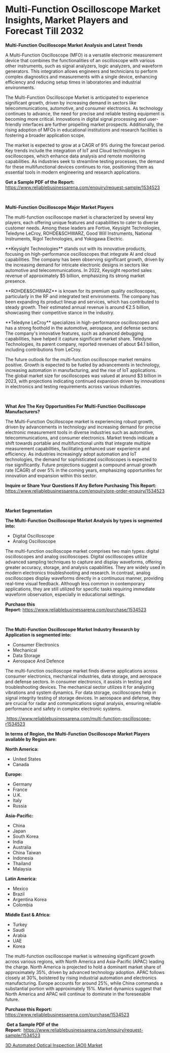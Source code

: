 <p><h1>Multi-Function Oscilloscope Market Insights, Market Players and Forecast Till 2032</h1></p><p><strong>Multi-Function Oscilloscope Market Analysis and Latest Trends</strong></p>
<p><p>A Multi-Function Oscilloscope (MFO) is a versatile electronic measurement device that combines the functionalities of an oscilloscope with various other instruments, such as signal analyzers, logic analyzers, and waveform generators. This integration allows engineers and technicians to perform complex diagnostics and measurements with a single device, enhancing efficiency and reducing setup times in laboratories and industrial environments.</p><p>The Multi-Function Oscilloscope Market is anticipated to experience significant growth, driven by increasing demand in sectors like telecommunications, automotive, and consumer electronics. As technology continues to advance, the need for precise and reliable testing equipment is becoming more critical. Innovations in digital signal processing and user-friendly interfaces are further propelling market prospects. Additionally, the rising adoption of MFOs in educational institutions and research facilities is fostering a broader application scope.</p><p>The market is expected to grow at a CAGR of 9% during the forecast period. Key trends include the integration of IoT and Cloud technologies in oscilloscopes, which enhance data analysis and remote monitoring capabilities. As industries seek to streamline testing processes, the demand for these multifunctional devices continues to rise, positioning them as essential tools in modern engineering and research applications.</p></p>
<p><strong>Get a Sample PDF of the Report:&nbsp;</strong> <a href="https://www.reliablebusinessarena.com/enquiry/request-sample/1534523?utm_campaign=3263&utm_medium=2&utm_source=Github&utm_content=ia&utm_term=06042025&utm_id=multi-function-oscilloscope">https://www.reliablebusinessarena.com/enquiry/request-sample/1534523</a></p>
<p>&nbsp;</p>
<p><strong>Multi-Function Oscilloscope Major Market Players</strong></p>
<p><p>The multi-function oscilloscope market is characterized by several key players, each offering unique features and capabilities to cater to diverse customer needs. Among these leaders are Fortive, Keysight Technologies, Teledyne LeCroy, ROHDE&SCHWARZ, Good Will Instruments, National Instruments, Rigol Technologies, and Yokogawa Electric.</p><p>**Keysight Technologies** stands out with its innovative products, focusing on high-performance oscilloscopes that integrate AI and cloud capabilities. The company has been observing significant growth, driven by the increasing demand for intricate electronic designs in sectors like automotive and telecommunications. In 2022, Keysight reported sales revenue of approximately $5 billion, emphasizing its strong market presence.</p><p>**ROHDE&SCHWARZ** is known for its premium quality oscilloscopes, particularly in the RF and integrated test environments. The company has been expanding its product lineup and services, which has contributed to steady growth. Their estimated annual revenue is around €2.5 billion, showcasing their competitive stance in the industry.</p><p>**Teledyne LeCroy** specializes in high-performance oscilloscopes and has a strong foothold in the automotive, aerospace, and defense sectors. The company's innovative features, such as advanced debugging capabilities, have helped it capture significant market share. Teledyne Technologies, its parent company, reported revenues of about $4.1 billion, including contributions from LeCroy.</p><p>The future outlook for the multi-function oscilloscope market remains positive. Growth is expected to be fueled by advancements in technology, increasing automation in manufacturing, and the rise of IoT applications. The global market size for oscilloscopes was valued at around $3 billion in 2023, with projections indicating continued expansion driven by innovations in electronics and testing requirements across various industries.</p></p>
<p>&nbsp;</p>
<p><strong>What Are The Key Opportunities For Multi-Function Oscilloscope Manufacturers?</strong></p>
<p><p>The Multi-Function Oscilloscope market is experiencing robust growth, driven by advancements in technology and increasing demand for precise electronic measurement tools in diverse industries such as automotive, telecommunications, and consumer electronics. Market trends indicate a shift towards portable and multifunctional units that integrate multiple measurement capabilities, facilitating enhanced user experience and efficiency. As industries increasingly adopt automation and IoT technologies, the demand for sophisticated oscilloscopes is expected to rise significantly. Future projections suggest a compound annual growth rate (CAGR) of over 5% in the coming years, emphasizing opportunities for innovation and expansion within this sector.</p></p>
<p><strong>Inquire or Share Your Questions If Any Before Purchasing This Report:</strong> <a href="https://www.reliablebusinessarena.com/enquiry/pre-order-enquiry/1534523?utm_campaign=3263&utm_medium=2&utm_source=Github&utm_content=ia&utm_term=06042025&utm_id=multi-function-oscilloscope">https://www.reliablebusinessarena.com/enquiry/pre-order-enquiry/1534523</a></p>
<p>&nbsp;</p>
<p><strong>Market Segmentation</strong></p>
<p><strong>The Multi-Function Oscilloscope Market Analysis by types is segmented into:</strong></p>
<p><ul><li>Digital Oscilloscope</li><li>Analog Oscilloscope</li></ul></p>
<p><p>The multi-function oscilloscope market comprises two main types: digital oscilloscopes and analog oscilloscopes. Digital oscilloscopes utilize advanced sampling techniques to capture and display waveforms, offering greater accuracy, storage, and analysis capabilities. They are widely used in modern electronics troubleshooting and research. In contrast, analog oscilloscopes display waveforms directly in a continuous manner, providing real-time visual feedback. Although less common in contemporary applications, they are still utilized for specific tasks requiring immediate waveform observation, especially in educational settings.</p></p>
<p><strong>Purchase this Report:&nbsp;</strong><a href="https://www.reliablebusinessarena.com/purchase/1534523?utm_campaign=3263&utm_medium=2&utm_source=Github&utm_content=ia&utm_term=06042025&utm_id=multi-function-oscilloscope">https://www.reliablebusinessarena.com/purchase/1534523</a></p>
<p>&nbsp;</p>
<p><strong>The Multi-Function Oscilloscope Market Industry Research by Application is segmented into:</strong></p>
<p><ul><li>Consumer Electronics</li><li>Mechanical</li><li>Data Storage</li><li>Aerospace And Defence</li></ul></p>
<p><p>The multi-function oscilloscope market finds diverse applications across consumer electronics, mechanical industries, data storage, and aerospace and defense sectors. In consumer electronics, it assists in testing and troubleshooting devices. The mechanical sector utilizes it for analyzing vibrations and system dynamics. For data storage, oscilloscopes help in signal integrity testing of storage devices. In aerospace and defense, they are crucial for radar and communications signal analysis, ensuring reliable performance and safety in complex electronic systems.</p></p>
<p><a href="https://www.reliablebusinessarena.com/multi-function-oscilloscope-r1534523?utm_campaign=3263&utm_medium=2&utm_source=Github&utm_content=ia&utm_term=06042025&utm_id=multi-function-oscilloscope">&nbsp;https://www.reliablebusinessarena.com/multi-function-oscilloscope-r1534523</a></p>
<p><strong>In terms of Region, the Multi-Function Oscilloscope Market Players available by Region are:</strong></p>
<p>
    <p> <strong> North America: </strong>
        <ul>
            <li>United States</li>
            <li>Canada</li>
        </ul>
        </p> 
    <p> <strong> Europe: </strong>
        <ul>
            <li>Germany</li>
            <li>France</li>
            <li>U.K.</li>
            <li>Italy</li>
            <li>Russia</li>
        </ul>
        </p> 
    <p> <strong> Asia-Pacific: </strong>
        <ul>
            <li>China</li>
            <li>Japan</li>
            <li>South Korea</li>
            <li>India</li>
            <li>Australia</li>
            <li>China Taiwan</li>
            <li>Indonesia</li>
            <li>Thailand</li>
            <li>Malaysia</li>
        </ul>
        </p> 
    <p> <strong> Latin America: </strong>
        <ul>
            <li>Mexico</li>
            <li>Brazil</li>
            <li>Argentina Korea</li>
            <li>Colombia</li>
        </ul>
        </p> 
    <p> <strong> Middle East & Africa: </strong>
        <ul>
            <li>Turkey</li>
            <li>Saudi</li>
            <li>Arabia</li>
            <li>UAE</li>
            <li>Korea</li>
        </ul>
    </p>
    </p>
<p><p>The multi-function oscilloscope market is witnessing significant growth across various regions, with North America and Asia-Pacific (APAC) leading the charge. North America is projected to hold a dominant market share of approximately 35%, driven by advanced technology adoption. APAC follows closely at 30%, bolstered by rising industrial automation and electronics manufacturing. Europe accounts for around 25%, while China commands a substantial portion with approximately 15%. Market dynamics suggest that North America and APAC will continue to dominate in the foreseeable future.</p></p>
<p><strong>Purchase this Report: </strong><a href="https://www.reliablebusinessarena.com/purchase/1534523?utm_campaign=3263&utm_medium=2&utm_source=Github&utm_content=ia&utm_term=06042025&utm_id=multi-function-oscilloscope">https://www.reliablebusinessarena.com/purchase/1534523</a></p>
<p>&nbsp;<strong>Get a Sample PDF of the Report:&nbsp;&nbsp;</strong><a href="https://www.reliablebusinessarena.com/enquiry/request-sample/1534523?utm_campaign=3263&utm_medium=2&utm_source=Github&utm_content=ia&utm_term=06042025&utm_id=multi-function-oscilloscope">https://www.reliablebusinessarena.com/enquiry/request-sample/1534523</a></p>
<p><strong></strong></p>
<p><p><a href="https://github.com/celpabembes/Market-Research-Report-List-1/blob/main/3d-automated-optical-inspection-aoi-market.md?utm_campaign=3263&utm_medium=2&utm_source=Github&utm_content=ia&utm_term=06042025&utm_id=multi-function-oscilloscope">3D Automated Optical Inspection (AOI) Market</a></p></p>